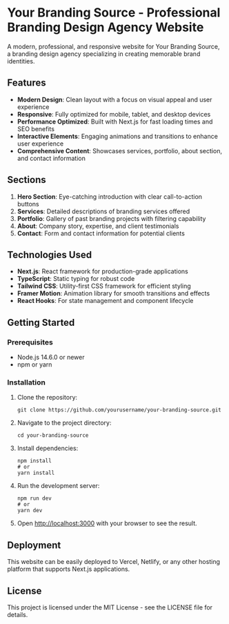 # Your Branding Source - Professional Branding Design Agency Website

A modern, professional, and responsive website for Your Branding Source, a branding design agency specializing in creating memorable brand identities.

## Features

- **Modern Design**: Clean layout with a focus on visual appeal and user experience
- **Responsive**: Fully optimized for mobile, tablet, and desktop devices
- **Performance Optimized**: Built with Next.js for fast loading times and SEO benefits
- **Interactive Elements**: Engaging animations and transitions to enhance user experience
- **Comprehensive Content**: Showcases services, portfolio, about section, and contact information

## Sections

1. **Hero Section**: Eye-catching introduction with clear call-to-action buttons
2. **Services**: Detailed descriptions of branding services offered
3. **Portfolio**: Gallery of past branding projects with filtering capability
4. **About**: Company story, expertise, and client testimonials
5. **Contact**: Form and contact information for potential clients

## Technologies Used

- **Next.js**: React framework for production-grade applications
- **TypeScript**: Static typing for robust code
- **Tailwind CSS**: Utility-first CSS framework for efficient styling
- **Framer Motion**: Animation library for smooth transitions and effects
- **React Hooks**: For state management and component lifecycle

## Getting Started

### Prerequisites

- Node.js 14.6.0 or newer
- npm or yarn

### Installation

1. Clone the repository:

   ```
   git clone https://github.com/yourusername/your-branding-source.git
   ```

2. Navigate to the project directory:

   ```
   cd your-branding-source
   ```

3. Install dependencies:

   ```
   npm install
   # or
   yarn install
   ```

4. Run the development server:

   ```
   npm run dev
   # or
   yarn dev
   ```

5. Open [http://localhost:3000](http://localhost:3000) with your browser to see the result.

## Deployment

This website can be easily deployed to Vercel, Netlify, or any other hosting platform that supports Next.js applications.

## License

This project is licensed under the MIT License - see the LICENSE file for details.
